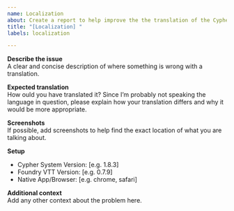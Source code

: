 ```yaml
---
name: Localization
about: Create a report to help improve the the translation of the Cypher System for Foundry VTT
title: "[Localization] "
labels: localization

---
```


**Describe the issue**  
A clear and concise description of where something is wrong with a translation.

**Expected translation**  
How ould you have translated it? Since I’m probably not speaking the language in question, please explain how your translation differs and why it would be more appropriate.

**Screenshots**  
If possible, add screenshots to help find the exact location of what you are talking about.

**Setup**  
 - Cypher System Version: [e.g. 1.8.3]
 - Foundry VTT Version: [e.g. 0.7.9]
 - Native App/Browser: [e.g. chrome, safari]

**Additional context**  
Add any other context about the problem here.
